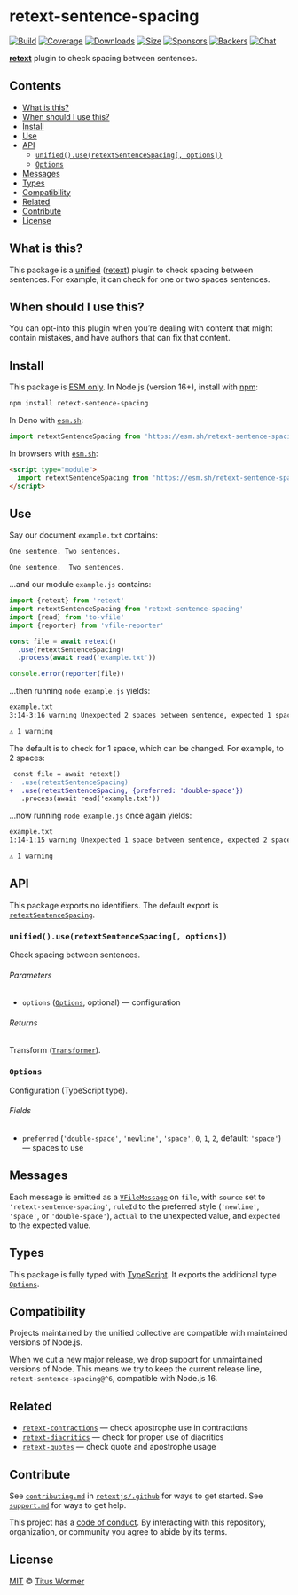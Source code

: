 # retext-sentence-spacing

[![Build][build-badge]][build]
[![Coverage][coverage-badge]][coverage]
[![Downloads][downloads-badge]][downloads]
[![Size][size-badge]][size]
[![Sponsors][sponsors-badge]][collective]
[![Backers][backers-badge]][collective]
[![Chat][chat-badge]][chat]

**[retext][]** plugin to check spacing between sentences.

## Contents

*   [What is this?](#what-is-this)
*   [When should I use this?](#when-should-i-use-this)
*   [Install](#install)
*   [Use](#use)
*   [API](#api)
    *   [`unified().use(retextSentenceSpacing[, options])`](#unifieduseretextsentencespacing-options)
    *   [`Options`](#options)
*   [Messages](#messages)
*   [Types](#types)
*   [Compatibility](#compatibility)
*   [Related](#related)
*   [Contribute](#contribute)
*   [License](#license)

## What is this?

This package is a [unified][] ([retext][]) plugin to check spacing between
sentences.
For example, it can check for one or two spaces sentences.

## When should I use this?

You can opt-into this plugin when you’re dealing with content that might contain
mistakes, and have authors that can fix that content.

## Install

This package is [ESM only][esm].
In Node.js (version 16+), install with [npm][]:

```sh
npm install retext-sentence-spacing
```

In Deno with [`esm.sh`][esmsh]:

```js
import retextSentenceSpacing from 'https://esm.sh/retext-sentence-spacing@5'
```

In browsers with [`esm.sh`][esmsh]:

```html
<script type="module">
  import retextSentenceSpacing from 'https://esm.sh/retext-sentence-spacing@5?bundle'
</script>
```

## Use

Say our document `example.txt` contains:

```txt
One sentence. Two sentences.

One sentence.  Two sentences.
```

…and our module `example.js` contains:

```js
import {retext} from 'retext'
import retextSentenceSpacing from 'retext-sentence-spacing'
import {read} from 'to-vfile'
import {reporter} from 'vfile-reporter'

const file = await retext()
  .use(retextSentenceSpacing)
  .process(await read('example.txt'))

console.error(reporter(file))
```

…then running `node example.js` yields:

```txt
example.txt
3:14-3:16 warning Unexpected 2 spaces between sentence, expected 1 space space retext-sentence-spacing

⚠ 1 warning
```

The default is to check for 1 space, which can be changed.
For example, to 2 spaces:

```diff
 const file = await retext()
-  .use(retextSentenceSpacing)
+  .use(retextSentenceSpacing, {preferred: 'double-space'})
   .process(await read('example.txt'))
```

…now running `node example.js` once again yields:

```txt
example.txt
1:14-1:15 warning Unexpected 1 space between sentence, expected 2 spaces double-space retext-sentence-spacing

⚠ 1 warning
```

## API

This package exports no identifiers.
The default export is [`retextSentenceSpacing`][api-retext-sentence-spacing].

### `unified().use(retextSentenceSpacing[, options])`

Check spacing between sentences.

###### Parameters

*   `options` ([`Options`][api-options], optional)
    — configuration

###### Returns

Transform ([`Transformer`][unified-transformer]).

### `Options`

Configuration (TypeScript type).

###### Fields

*   `preferred` (`'double-space'`, `'newline'`, `'space'`, `0`, `1`, `2`,
    default: `'space'`)
    — spaces to use

## Messages

Each message is emitted as a [`VFileMessage`][vfile-message] on `file`, with
`source` set to `'retext-sentence-spacing'`, `ruleId` to the preferred style
(`'newline'`, `'space'`, or `'double-space'`), `actual` to the unexpected
value, and `expected` to the expected value.

## Types

This package is fully typed with [TypeScript][].
It exports the additional type [`Options`][api-options].

## Compatibility

Projects maintained by the unified collective are compatible with maintained
versions of Node.js.

When we cut a new major release, we drop support for unmaintained versions of
Node.
This means we try to keep the current release line,
`retext-sentence-spacing@^6`, compatible with Node.js 16.

## Related

*   [`retext-contractions`](https://github.com/retextjs/retext-contractions)
    — check apostrophe use in contractions
*   [`retext-diacritics`](https://github.com/retextjs/retext-diacritics)
    — check for proper use of diacritics
*   [`retext-quotes`](https://github.com/retextjs/retext-quotes)
    — check quote and apostrophe usage

## Contribute

See [`contributing.md`][contributing] in [`retextjs/.github`][health] for ways
to get started.
See [`support.md`][support] for ways to get help.

This project has a [code of conduct][coc].
By interacting with this repository, organization, or community you agree to
abide by its terms.

## License

[MIT][license] © [Titus Wormer][author]

<!-- Definitions -->

[build-badge]: https://github.com/retextjs/retext-sentence-spacing/workflows/main/badge.svg

[build]: https://github.com/retextjs/retext-sentence-spacing/actions

[coverage-badge]: https://img.shields.io/codecov/c/github/retextjs/retext-sentence-spacing.svg

[coverage]: https://codecov.io/github/retextjs/retext-sentence-spacing

[downloads-badge]: https://img.shields.io/npm/dm/retext-sentence-spacing.svg

[downloads]: https://www.npmjs.com/package/retext-sentence-spacing

[size-badge]: https://img.shields.io/bundlejs/size/retext-sentence-spacing

[size]: https://bundlejs.com/?q=retext-sentence-spacing

[sponsors-badge]: https://opencollective.com/unified/sponsors/badge.svg

[backers-badge]: https://opencollective.com/unified/backers/badge.svg

[collective]: https://opencollective.com/unified

[chat-badge]: https://img.shields.io/badge/chat-discussions-success.svg

[chat]: https://github.com/retextjs/retext/discussions

[npm]: https://docs.npmjs.com/cli/install

[esm]: https://gist.github.com/sindresorhus/a39789f98801d908bbc7ff3ecc99d99c

[esmsh]: https://esm.sh

[typescript]: https://www.typescriptlang.org

[health]: https://github.com/retextjs/.github

[contributing]: https://github.com/retextjs/.github/blob/main/contributing.md

[support]: https://github.com/retextjs/.github/blob/main/support.md

[coc]: https://github.com/retextjs/.github/blob/main/code-of-conduct.md

[license]: license

[author]: https://wooorm.com

[retext]: https://github.com/retextjs/retext

[unified]: https://github.com/unifiedjs/unified

[unified-transformer]: https://github.com/unifiedjs/unified#transformer

[vfile-message]: https://github.com/vfile/vfile-message

[api-options]: #options

[api-retext-sentence-spacing]: #unifieduseretextsentencespacing-options
